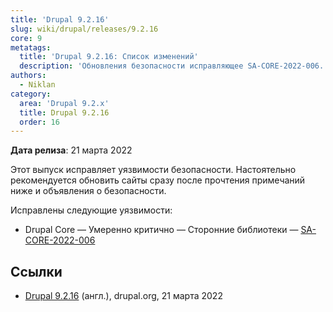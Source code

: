 ```yaml
---
title: 'Drupal 9.2.16'
slug: wiki/drupal/releases/9.2.16
core: 9
metatags:
  title: 'Drupal 9.2.16: Список изменений'
  description: 'Обновления безопасности исправляющее SA-CORE-2022-006.'
authors:
  - Niklan
category:
  area: 'Drupal 9.2.x'
  title: Drupal 9.2.16
  order: 16
---
```


**Дата релиза**: 21 марта 2022

Этот выпуск исправляет уязвимости безопасности. Настоятельно рекомендуется обновить сайты сразу после прочтения примечаний ниже и объявления о безопасности.

Исправлены следующие уязвимости:

- Drupal Core — Умеренно критично — Сторонние библиотеки — [SA-CORE-2022-006](../../../../security/sa-core/2022-006/index.md)

## Ссылки

- [Drupal 9.2.16](https://www.drupal.org/project/drupal/releases/9.2.16) (англ.), drupal.org, 21 марта 2022
